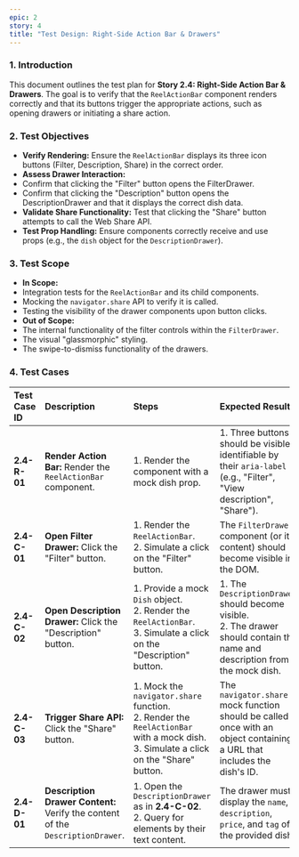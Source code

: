 ```yaml
---
epic: 2
story: 4
title: "Test Design: Right-Side Action Bar & Drawers"
---
```


### 1. Introduction

This document outlines the test plan for **Story 2.4: Right-Side Action Bar & Drawers**. The goal is to verify that the `ReelActionBar` component renders correctly and that its buttons trigger the appropriate actions, such as opening drawers or initiating a share action.

### 2. Test Objectives

*   **Verify Rendering:** Ensure the `ReelActionBar` displays its three icon buttons (Filter, Description, Share) in the correct order.
*   **Assess Drawer Interaction:**
  *   Confirm that clicking the "Filter" button opens the FilterDrawer.
  *   Confirm that clicking the "Description" button opens the DescriptionDrawer and that it displays the correct dish data.
*   **Validate Share Functionality:** Test that clicking the "Share" button attempts to call the Web Share API.
*   **Test Prop Handling:** Ensure components correctly receive and use props (e.g., the `dish` object for the `DescriptionDrawer`).

### 3. Test Scope

*   **In Scope:**
  *   Integration tests for the `ReelActionBar` and its child components.
  *   Mocking the `navigator.share` API to verify it is called.
  *   Testing the visibility of the drawer components upon button clicks.
*   **Out of Scope:**
  *   The internal functionality of the filter controls within the `FilterDrawer`.
  *   The visual "glassmorphic" styling.
  *   The swipe-to-dismiss functionality of the drawers.

### 4. Test Cases

| Test Case ID | Description | Steps | Expected Result |
| :--- | :--- | :--- | :--- |
| **2.4-R-01** | **Render Action Bar:** Render the `ReelActionBar` component. | 1. Render the component with a mock dish prop. | 1. Three buttons should be visible, identifiable by their `aria-label` (e.g., "Filter", "View description", "Share"). |
| **2.4-C-01** | **Open Filter Drawer:** Click the "Filter" button. | 1. Render the `ReelActionBar`. <br> 2. Simulate a click on the "Filter" button. | The `FilterDrawer` component (or its content) should become visible in the DOM. |
| **2.4-C-02** | **Open Description Drawer:** Click the "Description" button. | 1. Provide a mock `Dish` object. <br> 2. Render the `ReelActionBar`. <br> 3. Simulate a click on the "Description" button. | 1. The `DescriptionDrawer` should become visible. <br> 2. The drawer should contain the name and description from the mock dish. |
| **2.4-C-03** | **Trigger Share API:** Click the "Share" button. | 1. Mock the `navigator.share` function. <br> 2. Render the `ReelActionBar` with a mock dish. <br> 3. Simulate a click on the "Share" button. | The `navigator.share` mock function should be called once with an object containing a URL that includes the dish's ID. |
| **2.4-D-01** | **Description Drawer Content:** Verify the content of the `DescriptionDrawer`. | 1. Open the `DescriptionDrawer` as in **2.4-C-02**. <br> 2. Query for elements by their text content. | The drawer must display the `name`, `description`, `price`, and `tag` of the provided dish. |